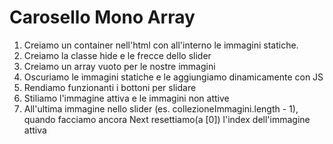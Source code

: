 Carosello Mono Array
===

1. Creiamo un container nell'html con all'interno le immagini statiche.
1. Creiamo la classe hide e le frecce dello slider
1. Creiamo un array vuoto per le nostre immagini
1. Oscuriamo le immagini statiche e le aggiungiamo dinamicamente con JS
1. Rendiamo funzionanti i bottoni per slidare
1. Stiliamo l'immagine attiva e le immagini non attive
1. All'ultima immagine nello slider (es. collezioneImmagini.length - 1), quando facciamo ancora Next resettiamo(a [0]) l'index dell'immagine attiva